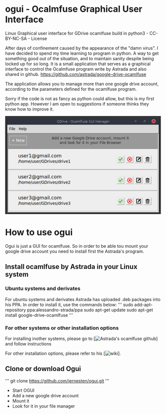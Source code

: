 # ogui - Ocalmfuse Graphical User Interface
Linux Graphical user interface for GDrive ocamlfuse build in python3 - CC-BY-NC-SA - License

After days of confinement caused by the appearance of the "damn virus". I have decided to spend my time learning to program in python. A way to get something good out of the situation, and to maintain sanity despite being locked up for so long.
It is a small application that serves as a graphical interface to control the Ocalmfuse program write by Astrada and also shared in github.
https://github.com/astrada/google-drive-ocamlfuse

The application allows you to manage more than one google drive account, according to the parameters defined for the ocamlfuse program.

Sorry if the code is not as fancy as python could allow, but this is my first python app. However I am open to suggestions if someone thinks they know how to improve it.

![ogui sample](https://github.com/jernesten/ogui/blob/master/images/ogui-sample.png "OGUI Image Sample")

# How to use ogui

 Ogui is just a GUI for ocamlfuse.
 So in order to be able tou mount your google drive account you need to install first the Astrada's program.
 
## Install ocamlfuse by Astrada in your Linux system

### Ubuntu systems and derivates 

For ubuntu systems and derivates Astrada has uploaded .deb packages into his PPA. In order to install it, use the commands below:
'''
sudo add-apt-repository ppa:alessandro-strada/ppa
sudo apt-get update
sudo apt-get install google-drive-ocamlfuse
'''

### For other systems or other installation options

For installing inother systems, please go to [![Astrada's ocamlfuse github](https://github.com/astrada/google-drive-ocamlfuse)] and follow instructions


For other installation options, please refer to his [![wiki](https://github.com/astrada/google-drive-ocamlfuse/wiki/Installation)].

## Clone or download Ogui

'''
git clone https://github.com/jernesten/ogui.git
'''
- Start OGUI
- Add a new google drive account
- Mount it
- Look for it in your file manager
